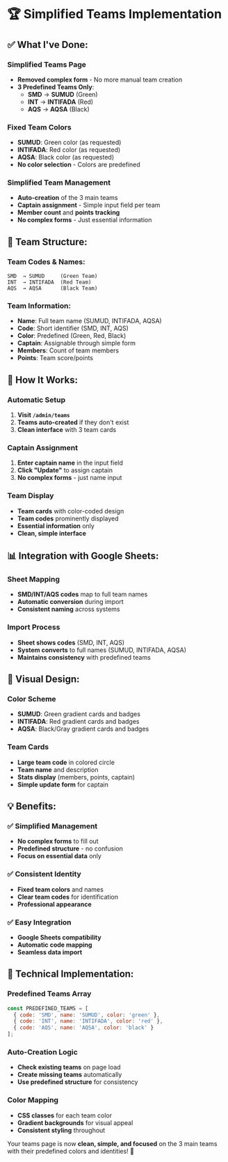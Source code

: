 # 🏆 Simplified Teams Implementation

## ✅ **What I've Done:**

### **Simplified Teams Page**
- **Removed complex form** - No more manual team creation
- **3 Predefined Teams Only**:
  - **SMD** → **SUMUD** (Green)
  - **INT** → **INTIFADA** (Red)
  - **AQS** → **AQSA** (Black)

### **Fixed Team Colors**
- **SUMUD**: Green color (as requested)
- **INTIFADA**: Red color (as requested)  
- **AQSA**: Black color (as requested)
- **No color selection** - Colors are predefined

### **Simplified Team Management**
- **Auto-creation** of the 3 main teams
- **Captain assignment** - Simple input field per team
- **Member count** and **points tracking**
- **No complex forms** - Just essential information

## 🎯 **Team Structure:**

### **Team Codes & Names:**
```
SMD  → SUMUD     (Green Team)
INT  → INTIFADA  (Red Team)  
AQS  → AQSA      (Black Team)
```

### **Team Information:**
- **Name**: Full team name (SUMUD, INTIFADA, AQSA)
- **Code**: Short identifier (SMD, INT, AQS)
- **Color**: Predefined (Green, Red, Black)
- **Captain**: Assignable through simple form
- **Members**: Count of team members
- **Points**: Team score/points

## 🚀 **How It Works:**

### **Automatic Setup**
1. **Visit `/admin/teams`**
2. **Teams auto-created** if they don't exist
3. **Clean interface** with 3 team cards

### **Captain Assignment**
1. **Enter captain name** in the input field
2. **Click "Update"** to assign captain
3. **No complex forms** - just name input

### **Team Display**
- **Team cards** with color-coded design
- **Team codes** prominently displayed
- **Essential information** only
- **Clean, simple interface**

## 📊 **Integration with Google Sheets:**

### **Sheet Mapping**
- **SMD/INT/AQS codes** map to full team names
- **Automatic conversion** during import
- **Consistent naming** across systems

### **Import Process**
- **Sheet shows codes** (SMD, INT, AQS)
- **System converts** to full names (SUMUD, INTIFADA, AQSA)
- **Maintains consistency** with predefined teams

## 🎨 **Visual Design:**

### **Color Scheme**
- **SUMUD**: Green gradient cards and badges
- **INTIFADA**: Red gradient cards and badges
- **AQSA**: Black/Gray gradient cards and badges

### **Team Cards**
- **Large team code** in colored circle
- **Team name** and description
- **Stats display** (members, points, captain)
- **Simple update form** for captain

## 💡 **Benefits:**

### ✅ **Simplified Management**
- **No complex forms** to fill out
- **Predefined structure** - no confusion
- **Focus on essential data** only

### ✅ **Consistent Identity**
- **Fixed team colors** and names
- **Clear team codes** for identification
- **Professional appearance**

### ✅ **Easy Integration**
- **Google Sheets compatibility**
- **Automatic code mapping**
- **Seamless data import**

## 🔧 **Technical Implementation:**

### **Predefined Teams Array**
```javascript
const PREDEFINED_TEAMS = [
  { code: 'SMD', name: 'SUMUD', color: 'green' },
  { code: 'INT', name: 'INTIFADA', color: 'red' },
  { code: 'AQS', name: 'AQSA', color: 'black' }
];
```

### **Auto-Creation Logic**
- **Check existing teams** on page load
- **Create missing teams** automatically
- **Use predefined structure** for consistency

### **Color Mapping**
- **CSS classes** for each team color
- **Gradient backgrounds** for visual appeal
- **Consistent styling** throughout

Your teams page is now **clean, simple, and focused** on the 3 main teams with their predefined colors and identities! 🎉